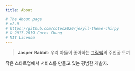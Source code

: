 ```yaml
---
title: About

# The About page
# v2.0
# https://github.com/cotes2020/jekyll-theme-chirpy
# © 2017-2019 Cotes Chung
# MIT License
---
```


> **Jasper Rabbit**: 우리 아들이 좋아하는 [그림책](https://www.aladin.co.kr/shop/wproduct.aspx?ItemId=30420945)의 주인공 토끼

작은 스타트업에서 서비스를 만들고 있는 평범한 개발자.